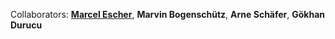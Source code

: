 Collaborators: **[Marcel Escher](https://github.com/Meschr)**, **Marvin Bogenschütz**, **Arne Schäfer**, **Gökhan Durucu**
